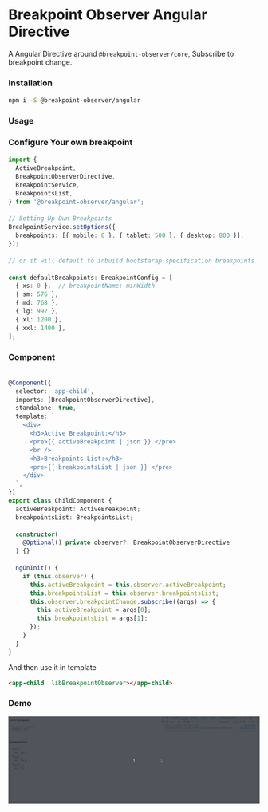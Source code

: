# Breakpoint Observer Angular Directive

A Angular Directive around `@breakpoint-observer/core`, Subscribe to breakpoint change.


### Installation

```bash
npm i -S @breakpoint-observer/angular
```

### Usage

### Configure Your own breakpoint

```typescript
import {
  ActiveBreakpoint,
  BreakpointObserverDirective,
  BreakpointService,
  BreakpointsList,
} from '@breakpoint-observer/angular';

// Setting Up Own Breakpoints
BreakpointService.setOptions({
  breakpoints: [{ mobile: 0 }, { tablet: 500 }, { desktop: 800 }],
});

// or it will default to inbuild bootstarap specification breakpoints

const defaultBreakpoints: BreakpointConfig = [
  { xs: 0 },  // breakpointName: minWidth
  { sm: 576 },
  { md: 768 },
  { lg: 992 },
  { xl: 1200 },
  { xxl: 1400 },
];

```

### Component 

```typescript

@Component({
  selector: 'app-child',
  imports: [BreakpointObserverDirective],
  standalone: true,
  template: `
    <div>
      <h3>Active Breakpoint:</h3>
      <pre>{{ activeBreakpoint | json }} </pre>
      <br />
      <h3>Breakpoints List:</h3>
      <pre>{{ breakpointsList | json }} </pre>
    </div>
  `,
})
export class ChildComponent {
  activeBreakpoint: ActiveBreakpoint;
  breakpointsList: BreakpointsList;

  constructor(
    @Optional() private observer?: BreakpointObserverDirective
  ) {}

  ngOnInit() {
    if (this.observer) {
      this.activeBreakpoint = this.observer.activeBreakpoint;
      this.breakpointsList = this.observer.breakpointsList;
      this.observer.breakpointChange.subscribe((args) => {
        this.activeBreakpoint = args[0];
        this.breakpointsList = args[1];
      });
    }
  }
}
```

And then use it in template

```html
<app-child  libBreakpointObserver></app-child>
```


### Demo
![Demo Image](../../docs/static/img/angular-breakpoint-observer.gif)
